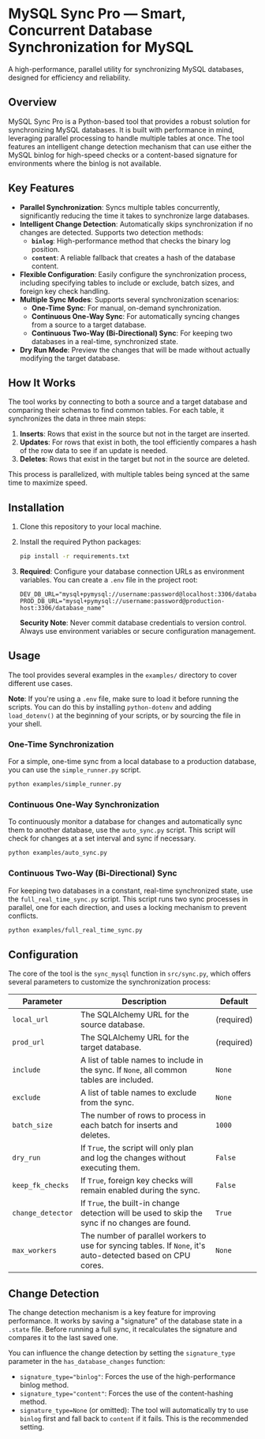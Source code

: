 # MySQL Sync Pro — Smart, Concurrent Database Synchronization for MySQL

A high-performance, parallel utility for synchronizing MySQL databases, designed for efficiency and reliability.

## Overview

MySQL Sync Pro is a Python-based tool that provides a robust solution for synchronizing MySQL databases. It is built with performance in mind, leveraging parallel processing to handle multiple tables at once. The tool features an intelligent change detection mechanism that can use either the MySQL binlog for high-speed checks or a content-based signature for environments where the binlog is not available.

## Key Features

- **Parallel Synchronization**: Syncs multiple tables concurrently, significantly reducing the time it takes to synchronize large databases.
- **Intelligent Change Detection**: Automatically skips synchronization if no changes are detected. Supports two detection methods:
  - **`binlog`**: High-performance method that checks the binary log position.
  - **`content`**: A reliable fallback that creates a hash of the database content.
- **Flexible Configuration**: Easily configure the synchronization process, including specifying tables to include or exclude, batch sizes, and foreign key check handling.
- **Multiple Sync Modes**: Supports several synchronization scenarios:
  - **One-Time Sync**: For manual, on-demand synchronization.
  - **Continuous One-Way Sync**: For automatically syncing changes from a source to a target database.
  - **Continuous Two-Way (Bi-Directional) Sync**: For keeping two databases in a real-time, synchronized state.
- **Dry Run Mode**: Preview the changes that will be made without actually modifying the target database.

## How It Works

The tool works by connecting to both a source and a target database and comparing their schemas to find common tables. For each table, it synchronizes the data in three main steps:

1.  **Inserts**: Rows that exist in the source but not in the target are inserted.
2.  **Updates**: For rows that exist in both, the tool efficiently compares a hash of the row data to see if an update is needed.
3.  **Deletes**: Rows that exist in the target but not in the source are deleted.

This process is parallelized, with multiple tables being synced at the same time to maximize speed.

## Installation

1.  Clone this repository to your local machine.
2.  Install the required Python packages:

    ```bash
    pip install -r requirements.txt
    ```

3.  **Required**: Configure your database connection URLs as environment variables. You can create a `.env` file in the project root:

    ```
    DEV_DB_URL="mysql+pymysql://username:password@localhost:3306/database_name"
    PROD_DB_URL="mysql+pymysql://username:password@production-host:3306/database_name"
    ```

    **Security Note**: Never commit database credentials to version control. Always use environment variables or secure configuration management.

## Usage

The tool provides several examples in the `examples/` directory to cover different use cases.

**Note**: If you're using a `.env` file, make sure to load it before running the scripts. You can do this by installing `python-dotenv` and adding `load_dotenv()` at the beginning of your scripts, or by sourcing the file in your shell.

### One-Time Synchronization

For a simple, one-time sync from a local database to a production database, you can use the `simple_runner.py` script.

```bash
python examples/simple_runner.py
```

### Continuous One-Way Synchronization

To continuously monitor a database for changes and automatically sync them to another database, use the `auto_sync.py` script. This script will check for changes at a set interval and sync if necessary.

```bash
python examples/auto_sync.py
```

### Continuous Two-Way (Bi-Directional) Sync

For keeping two databases in a constant, real-time synchronized state, use the `full_real_time_sync.py` script. This script runs two sync processes in parallel, one for each direction, and uses a locking mechanism to prevent conflicts.

```bash
python examples/full_real_time_sync.py
```

## Configuration

The core of the tool is the `sync_mysql` function in `src/sync.py`, which offers several parameters to customize the synchronization process:

| Parameter         | Description                                                                                                 | Default    |
| ----------------- | ----------------------------------------------------------------------------------------------------------- | ---------- |
| `local_url`       | The SQLAlchemy URL for the source database.                                                                 | (required) |
| `prod_url`        | The SQLAlchemy URL for the target database.                                                                 | (required) |
| `include`         | A list of table names to include in the sync. If `None`, all common tables are included.                    | `None`     |
| `exclude`         | A list of table names to exclude from the sync.                                                             | `None`     |
| `batch_size`      | The number of rows to process in each batch for inserts and deletes.                                        | `1000`     |
| `dry_run`         | If `True`, the script will only plan and log the changes without executing them.                            | `False`    |
| `keep_fk_checks`  | If `True`, foreign key checks will remain enabled during the sync.                                          | `False`    |
| `change_detector` | If `True`, the built-in change detection will be used to skip the sync if no changes are found.             | `True`     |
| `max_workers`     | The number of parallel workers to use for syncing tables. If `None`, it's auto-detected based on CPU cores. | `None`     |

## Change Detection

The change detection mechanism is a key feature for improving performance. It works by saving a "signature" of the database state in a `.state` file. Before running a full sync, it recalculates the signature and compares it to the last saved one.

You can influence the change detection by setting the `signature_type` parameter in the `has_database_changes` function:

- `signature_type="binlog"`: Forces the use of the high-performance binlog method.
- `signature_type="content"`: Forces the use of the content-hashing method.
- `signature_type=None` (or omitted): The tool will automatically try to use `binlog` first and fall back to `content` if it fails. This is the recommended setting.
